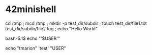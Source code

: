 # 42minishell

cd /tmp ; mcd /tmp ; mkdir -p test_dir/subdir ; touch test_dir/file1.txt test_dir/subdir/file2.log ; echo "Hello World"

bash-5.1$ echo "'$USER'"

echo "tmarion" 'test' "USER"